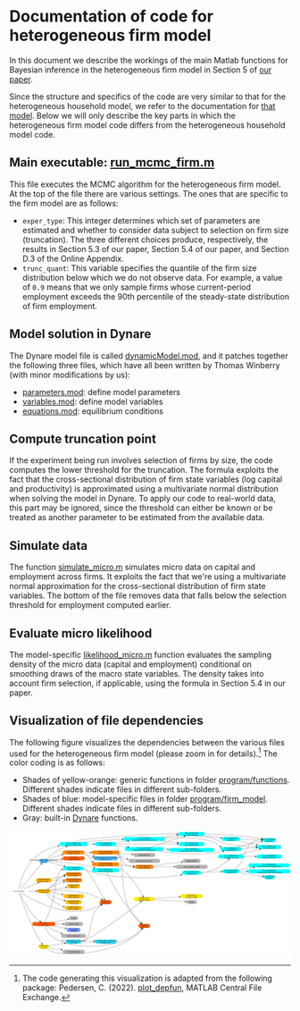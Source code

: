 # Documentation of code for heterogeneous firm model

In this document we describe the workings of the main Matlab functions for Bayesian inference in the heterogeneous firm model in Section 5 of [our paper](https://scholar.princeton.edu/mikkelpm/het_agents).

Since the structure and specifics of the code are very similar to that for the heterogeneous household model, we refer to the documentation for [that model](hh.md). Below we will only describe the key parts in which the heterogeneous firm model code differs from the heterogeneous household model code.

## Main executable: [run_mcmc_firm.m](../program/run_mcmc_firm.m)

This file executes the MCMC algorithm for the heterogeneous firm model. At the top of the file there are various settings. The ones that are specific to the firm model are as follows:
- `exper_type`: This integer determines which set of parameters are estimated and whether to consider data subject to selection on firm size (truncation). The three different choices produce, respectively, the results in Section 5.3 of our paper, Section 5.4 of our paper, and Section D.3 of the Online Appendix.
- `trunc_quant`: This variable specifies the quantile of the firm size distribution below which we do not observe data. For example, a value of `0.9` means that we only sample firms whose current-period employment exceeds the 90th percentile of the steady-state distribution of firm employment.

## Model solution in Dynare

The Dynare model file is called [dynamicModel.mod](../program/firm_model/dynare/dynamicModel.mod), and it patches together the following three files, which have all been written by Thomas Winberry (with minor modifications by us):
- [parameters.mod](../program/firm_model/dynare/parameters.mod): define model parameters
- [variables.mod](../program/firm_model/dynare/variables.mod): define model variables
- [equations.mod](../program/firm_model/dynare/equations.mod): equilibrium conditions

## Compute truncation point

If the experiment being run involves selection of firms by size, the code computes the lower threshold for the truncation. The formula exploits the fact that the cross-sectional distribution of firm state variables (log capital and productivity) is approximated using a multivariate normal distribution when solving the model in Dynare. To apply our code to real-world data, this part may be ignored, since the threshold can either be known or be treated as another parameter to be estimated from the available data.

## Simulate data

The function [simulate_micro.m](../program/firm_model/auxiliary_functions/sim/simulate_micro.m) simulates micro data on capital and employment across firms. It exploits the fact that we're using a multivariate normal approximation for the cross-sectional distribution of firm state variables. The bottom of the file removes data that falls below the selection threshold for employment computed earlier.

## Evaluate micro likelihood

The model-specific [likelihood_micro.m](../program/firm_model/auxiliary_functions/likelihood/likelihood_micro.m) function evaluates the sampling density of the micro data (capital and employment) conditional on smoothing draws of the macro state variables. The density takes into account firm selection, if applicable, using the formula in Section 5.4 in our paper.

## Visualization of file dependencies

The following figure visualizes the dependencies between the various files used for the heterogeneous firm model (please zoom in for details).[^1] The color coding is as follows:
- Shades of yellow-orange: generic functions in folder [program/functions](../program/functions). Different shades indicate files in different sub-folders.
- Shades of blue: model-specific files in folder [program/firm_model](../program/firm_model). Different shades indicate files in different sub-folders.
- Gray: built-in [Dynare](https://www.dynare.org/) functions.

![File dependencies for the heterogeneous firm model](fig/firm_filemap.png)

[^1]: The code generating this visualization is adapted from the following package: Pedersen, C. (2022). [plot_depfun](https://www.mathworks.com/matlabcentral/fileexchange/46080-plot_depfun), MATLAB Central File Exchange. 